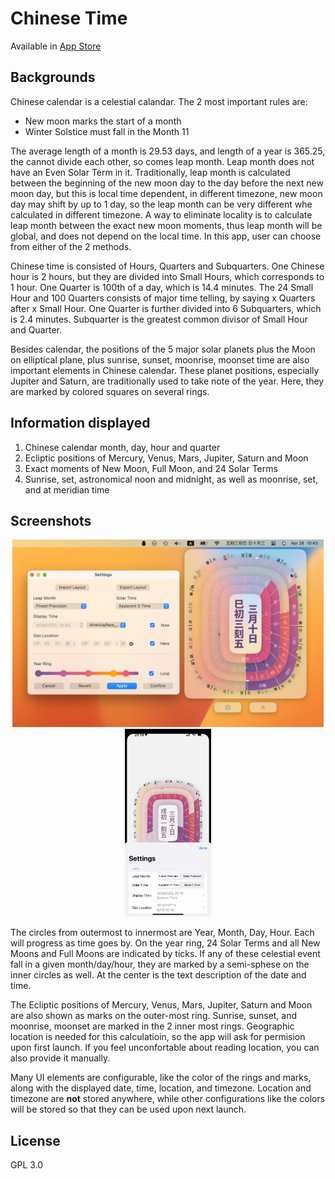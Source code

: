 # Chinese Time

Available in [App Store](https://apps.apple.com/app/id1587810157)

## Backgrounds

Chinese calendar is a celestial calandar. The 2 most important rules are:

* New moon marks the start of a month
* Winter Solstice must fall in the Month 11

The average length of a month is 29.53 days, and length of a year is 365.25, the cannot divide each other, so comes leap month. Leap month does not have an Even Solar Term in it. Traditionally, leap month is calculated between the beginning of the new moon day to the day before the next new moon day, but this is local time dependent, in different timezone, new moon day may shift by up to 1 day, so the leap month can be very different whe calculated in different timezone. A way to eliminate locality is to calculate leap month between the exact new moon moments, thus leap month will be global, and does not depend on the local time. In this app, user can choose from either of the 2 methods.

Chinese time is consisted of Hours, Quarters and Subquarters. One Chinese hour is 2 hours, but they are divided into Small Hours, which corresponds to 1 hour. One Quarter is 100th of a day, which is 14.4 minutes. The 24 Small Hour and 100 Quarters consists of major time telling, by saying x Quarters after x Small Hour. One Quarter is further divided into 6 Subquarters, which is 2.4 minutes. Subquarter is the greatest common divisor of Small Hour and Quarter.

Besides calendar, the positions of the 5 major solar planets plus the Moon on elliptical plane, plus sunrise, sunset, moonrise, moonset time are also important elements in Chinese calendar. These planet positions, especially Jupiter and Saturn, are traditionally used to take note of the year. Here, they are marked by colored squares on several rings.

## Information displayed

1. Chinese calendar month, day, hour and quarter
2. Ecliptic positions of Mercury, Venus, Mars, Jupiter, Saturn and Moon
3. Exact moments of New Moon, Full Moon, and 24 Solar Terms
4. Sunrise, set, astronomical noon and midnight, as well as moonrise, set, and at meridian time

## Screenshots

<p align="middle">
  <img src="/screenshots/mac.png" alt="Screenshot in Mac" title="Mac Screenshot" height="300"/>
  <img src="/screenshots/iphone.png" alt="Screenshot in iPhone" title="iPhone Screenshot" height="300"/>
</p>

The circles from outermost to innermost are Year, Month, Day, Hour. Each will progress as time goes by. On the year ring, 24 Solar Terms and all New Moons and Full Moons are indicated by ticks. If any of these celestial event fall in a given month/day/hour, they are marked by a semi-sphese on the inner circles as well. At the center is the text description of the date and time.

The Ecliptic positions of Mercury, Venus, Mars, Jupiter, Saturn and Moon are also shown as marks on the outer-most ring. Sunrise, sunset, and moonrise, moonset are marked in the 2 inner most rings. Geographic location is needed for this calculatioin, so the app will ask for permision upon first launch. If you feel unconfortable about reading location, you can also provide it manually.

Many UI elements are configurable, like the color of the rings and marks, along with the displayed date, time, location, and timezone.
Location and timezone are **not** stored anywhere, while other configurations like the colors will be stored so that they can be used upon next launch.

## License

GPL 3.0
